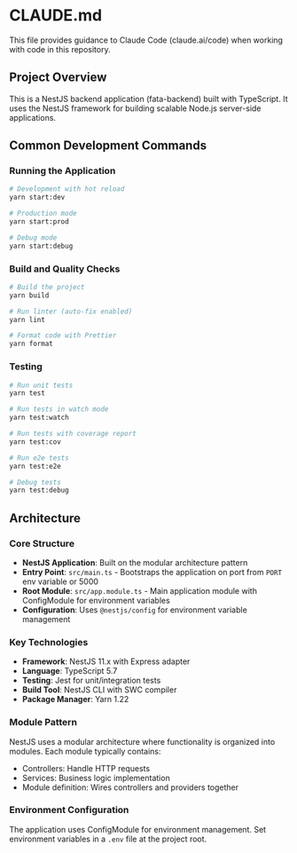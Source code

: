 # CLAUDE.md

This file provides guidance to Claude Code (claude.ai/code) when working with code in this repository.

## Project Overview

This is a NestJS backend application (fata-backend) built with TypeScript. It uses the NestJS framework for building scalable Node.js server-side applications.

## Common Development Commands

### Running the Application
```bash
# Development with hot reload
yarn start:dev

# Production mode
yarn start:prod

# Debug mode
yarn start:debug
```

### Build and Quality Checks
```bash
# Build the project
yarn build

# Run linter (auto-fix enabled)
yarn lint

# Format code with Prettier
yarn format
```

### Testing
```bash
# Run unit tests
yarn test

# Run tests in watch mode
yarn test:watch

# Run tests with coverage report
yarn test:cov

# Run e2e tests
yarn test:e2e

# Debug tests
yarn test:debug
```

## Architecture

### Core Structure
- **NestJS Application**: Built on the modular architecture pattern
- **Entry Point**: `src/main.ts` - Bootstraps the application on port from `PORT` env variable or 5000
- **Root Module**: `src/app.module.ts` - Main application module with ConfigModule for environment variables
- **Configuration**: Uses `@nestjs/config` for environment variable management

### Key Technologies
- **Framework**: NestJS 11.x with Express adapter
- **Language**: TypeScript 5.7
- **Testing**: Jest for unit/integration tests
- **Build Tool**: NestJS CLI with SWC compiler
- **Package Manager**: Yarn 1.22

### Module Pattern
NestJS uses a modular architecture where functionality is organized into modules. Each module typically contains:
- Controllers: Handle HTTP requests
- Services: Business logic implementation
- Module definition: Wires controllers and providers together

### Environment Configuration
The application uses ConfigModule for environment management. Set environment variables in a `.env` file at the project root.